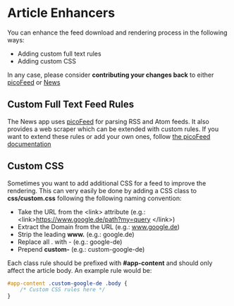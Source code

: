 # Article Enhancers
You can enhance the feed download and rendering process in the following ways:

* Adding custom full text rules
* Adding custom CSS

In any case, please consider **contributing your changes back** to either [picoFeed](https://github.com/fguillot/picoFeed) or [News](https://github.com/owncloud/news/blob/master/css/custom.css)

## Custom Full Text Feed Rules
The News app uses [picoFeed](https://github.com/fguillot/picoFeed) for parsing RSS and Atom feeds. It also provides a web scraper which can be extended with custom rules. If you want to extend these rules or add your own ones, follow [the picoFeed documentation](https://github.com/fguillot/picoFeed/blob/master/docs/grabber.markdown#how-to-write-a-grabber-rules-file)

## Custom CSS
Sometimes you want to add additional CSS for a feed to improve the rendering. This can very easily be done by adding a CSS class to **css/custom.css** following the following naming convention:

* Take the URL from the \<link> attribute (e.g.: \<link>https://www.google.de/path?my=query \</link>)
* Extract the Domain from the URL (e.g.: www.google.de)
* Strip the leading **www.** (e.g.: google.de)
* Replace all . with - (e.g.: google-de)
* Prepend **custom-** (e.g.: custom-google-de)

Each class rule should be prefixed with **#app-content** and should only affect the article body. An example rule would be:

```css
#app-content .custom-google-de .body {
    /* Custom CSS rules here */
}
```